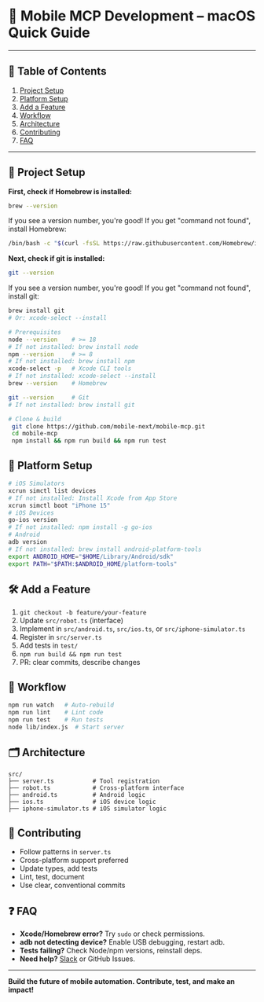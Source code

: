 # 📱 Mobile MCP Development – macOS Quick Guide

---

## 📑 Table of Contents
1. [Project Setup](#project-setup)
2. [Platform Setup](#platform-setup)
3. [Add a Feature](#add-a-feature)
4. [Workflow](#workflow)
5. [Architecture](#architecture)
6. [Contributing](#contributing)
7. [FAQ](#faq)

---

## 🚀 Project Setup

**First, check if Homebrew is installed:**
```bash
brew --version
```
If you see a version number, you're good! If you get "command not found", install Homebrew:
```bash
/bin/bash -c "$(curl -fsSL https://raw.githubusercontent.com/Homebrew/install/HEAD/install.sh)"
```

**Next, check if git is installed:**
```bash
git --version
```
If you see a version number, you're good! If you get "command not found", install git:
```bash
brew install git
# Or: xcode-select --install
```

```bash
# Prerequisites
node --version    # >= 18
# If not installed: brew install node
npm --version     # >= 8
# If not installed: brew install npm
xcode-select -p   # Xcode CLI tools
# If not installed: xcode-select --install
brew --version    # Homebrew

git --version     # Git
# If not installed: brew install git

# Clone & build
 git clone https://github.com/mobile-next/mobile-mcp.git
 cd mobile-mcp
 npm install && npm run build && npm run test
```

## 📱 Platform Setup
```bash
# iOS Simulators
xcrun simctl list devices
# If not installed: Install Xcode from App Store
xcrun simctl boot "iPhone 15"
# iOS Devices
go-ios version
# If not installed: npm install -g go-ios
# Android
adb version
# If not installed: brew install android-platform-tools
export ANDROID_HOME="$HOME/Library/Android/sdk"
export PATH="$PATH:$ANDROID_HOME/platform-tools"
```

## 🛠️ Add a Feature
1. `git checkout -b feature/your-feature`
2. Update `src/robot.ts` (interface)
3. Implement in `src/android.ts`, `src/ios.ts`, or `src/iphone-simulator.ts`
4. Register in `src/server.ts`
5. Add tests in `test/`
6. `npm run build && npm run test`
7. PR: clear commits, describe changes

## 🔄 Workflow
```bash
npm run watch   # Auto-rebuild
npm run lint    # Lint code
npm run test    # Run tests
node lib/index.js  # Start server
```

## 🗂️ Architecture
```
src/
├── server.ts           # Tool registration
├── robot.ts            # Cross-platform interface
├── android.ts          # Android logic
├── ios.ts              # iOS device logic
├── iphone-simulator.ts # iOS simulator logic
```

## 🤝 Contributing
- Follow patterns in `server.ts`
- Cross-platform support preferred
- Update types, add tests
- Lint, test, document
- Use clear, conventional commits

## ❓ FAQ
- **Xcode/Homebrew error?** Try `sudo` or check permissions.
- **adb not detecting device?** Enable USB debugging, restart adb.
- **Tests failing?** Check Node/npm versions, reinstall deps.
- **Need help?** [Slack](http://mobilenexthq.com/join-slack) or GitHub Issues.

---
**Build the future of mobile automation. Contribute, test, and make an impact!** 